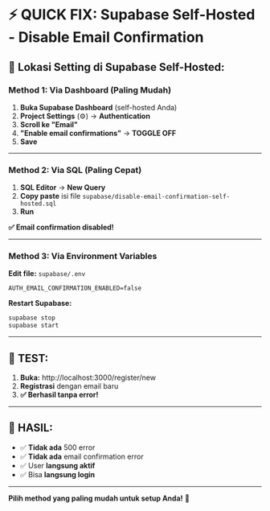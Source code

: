 # ⚡ QUICK FIX: Supabase Self-Hosted - Disable Email Confirmation

## 🎯 **Lokasi Setting di Supabase Self-Hosted:**

### **Method 1: Via Dashboard (Paling Mudah)**

1. **Buka Supabase Dashboard** (self-hosted Anda)
2. **Project Settings** (⚙️) → **Authentication**
3. **Scroll ke "Email"**
4. **"Enable email confirmations"** → **TOGGLE OFF**
5. **Save**

---

### **Method 2: Via SQL (Paling Cepat)**

1. **SQL Editor** → **New Query**
2. **Copy paste** isi file `supabase/disable-email-confirmation-self-hosted.sql`
3. **Run**

**✅ Email confirmation disabled!**

---

### **Method 3: Via Environment Variables**

**Edit file:** `supabase/.env`

```env
AUTH_EMAIL_CONFIRMATION_ENABLED=false
```

**Restart Supabase:**
```bash
supabase stop
supabase start
```

---

## 🧪 **TEST:**

1. **Buka:** http://localhost:3000/register/new
2. **Registrasi** dengan email baru
3. **✅ Berhasil tanpa error!**

---

## 🎯 **HASIL:**

- ✅ **Tidak ada** 500 error
- ✅ **Tidak ada** email confirmation error
- ✅ User **langsung aktif**
- ✅ Bisa **langsung login**

---

**Pilih method yang paling mudah untuk setup Anda!** 🚀
